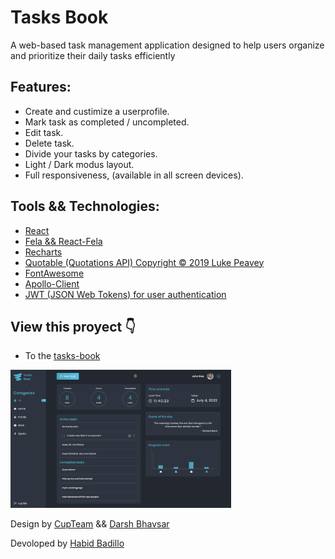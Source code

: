 # Tasks Book
A web-based task management application designed to help users organize and prioritize their daily tasks efficiently

## Features:
- Create and custimize a userprofile.
- Mark task as completed / uncompleted.
- Edit task.
- Delete task.
- Divide your tasks by categories.
- Light / Dark modus layout.
- Full responsiveness, (available in all screen devices).

## Tools && Technologies:
- [React](https://reactjs.org/)
- [Fela && React-Fela](https://fela.js.org/)
- [Recharts](https://recharts.org/en-US/)
- [Quotable (Quotations API) Copyright © 2019 Luke Peavey](https://github.com/lukePeavey/quotable?tab=readme-ov-file)
- [FontAwesome](https://fontawesome.com/)
- [Apollo-Client](https://www.apollographql.com/docs/react/)
- [JWT (JSON Web Tokens) for user authentication](https://jwt.io/)

## View this proyect 👇
- To the [tasks-book ](https://tasks-book-nine.vercel.app/)

<img src="./src/images/dashboard.png" width="70%"/>

Design by [CupTeam](https://www.figma.com/@oter)
&&
[Darsh Bhavsar](https://www.figma.com/@DraxAtelier)

Devoloped by [Habid Badillo](https://habid-badillo.vercel.app/)
